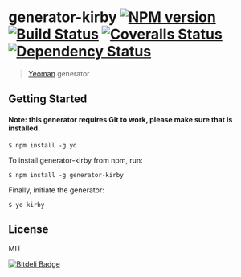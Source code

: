 # generator-kirby [![NPM version][npm-image]][npm-url] [![Build Status][travis-image]][travis-url] [![Coveralls Status][coveralls-image]][coveralls-url] [![Dependency Status][daviddm-url]][daviddm-image]

> [Yeoman](http://yeoman.io) generator

## Getting Started

#### Note: this generator requires Git to work, please make sure that is installed.

```
$ npm install -g yo
```

To install generator-kirby from npm, run:

```
$ npm install -g generator-kirby
```

Finally, initiate the generator:

```
$ yo kirby
```

## License

MIT

[npm-image]: https://badge.fury.io/js/generator-kirby.png
[npm-url]: https://npmjs.org/package/generator-kirby

[travis-image]: https://secure.travis-ci.org/ilanbiala/generator-kirby.png?branch=master
[travis-url]: https://travis-ci.org/ilanbiala/generator-kirby

[coveralls-image]: https://coveralls.io/repos/ilanbiala/generator-kirby/badge.png
[coveralls-url]: https://coveralls.io/r/ilanbiala/generator-kirby

[daviddm-image]: https://david-dm.org/ilanbiala/generator-kirby
[daviddm-url]: https://david-dm.org/gulpjs/gulp.png?theme=shields.io

<!-- [badges]: [![NPM version][npm-image]][npm-url] [![Build Status][travis-image]][travis-url] [![Coveralls Status][coveralls-image]][coveralls-url] [![Dependency Status][daviddm-url]][daviddm-image] -->

[![Bitdeli Badge](https://d2weczhvl823v0.cloudfront.net/ilanbiala/generator-kirby/trend.png)](https://bitdeli.com/free "Bitdeli Badge")